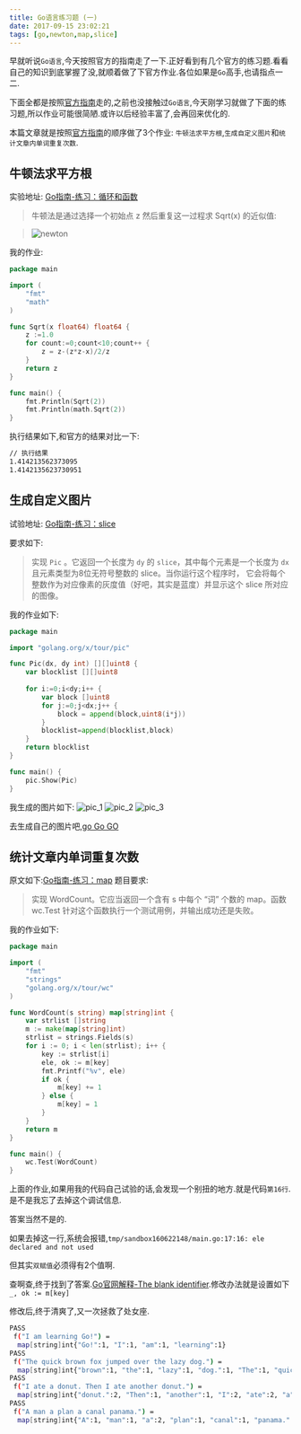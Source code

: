 ```yaml
---
title: Go语言练习题 (一)
date: 2017-09-15 23:02:21
tags: [go,newton,map,slice]
---
```


早就听说`Go语言`,今天按照官方的指南走了一下.正好看到有几个官方的练习题.看看自己的知识到底掌握了没,就顺着做了下官方作业.各位如果是`Go`高手,也请指点一二.

下面全都是按照[官方指南](https://tour.go-zh.org/list)走的,之前也没接触过`Go语言`,今天刚学习就做了下面的练习题,所以作业可能很简陋.或许以后经验丰富了,会再回来优化的.

本篇文章就是按照[官方指南](https://tour.go-zh.org/list)的顺序做了3个作业: `牛顿法求平方根`,`生成自定义图片`和`统计文章内单词重复次数`.

<!--more-->


## 牛顿法求平方根

实验地址: [Go指南-练习：循环和函数](https://tour.go-zh.org/flowcontrol/8)

>牛顿法是通过选择一个初始点 z 然后重复这一过程求 Sqrt(x) 的近似值:

>![newton](https://ss.jiasucloud.com/blog/image/newton.png-s)

我的作业:

```go
package main

import (
	"fmt"
	"math"
)

func Sqrt(x float64) float64 {
	z :=1.0
	for count:=0;count<10;count++ {
		z = z-(z*z-x)/2/z
	}
	return z
}

func main() {
	fmt.Println(Sqrt(2))
	fmt.Println(math.Sqrt(2))
}
```

执行结果如下,和官方的结果对比一下:

```sh
// 执行结果
1.414213562373095
1.4142135623730951
```

## 生成自定义图片

试验地址: [Go指南-练习：slice](https://tour.go-zh.org/moretypes/15)

要求如下:
> 实现 `Pic` 。它返回一个长度为 `dy` 的 `slice`，其中每个元素是一个长度为 `dx` 且元素类型为8位无符号整数的 slice。当你运行这个程序时， 它会将每个整数作为对应像素的灰度值（好吧，其实是蓝度）并显示这个 slice 所对应的图像。


我的作业如下:

```go
package main

import "golang.org/x/tour/pic"

func Pic(dx, dy int) [][]uint8 {
	var blocklist [][]uint8
	
	for i:=0;i<dy;i++ {
		var block []uint8
		for j:=0;j<dx;j++ {
			block = append(block,uint8(i*j))
		}
		blocklist=append(blocklist,block)
	}
	return blocklist
}

func main() {
	pic.Show(Pic)
}
```

我生成的图片如下:
![pic_1](https://ss.jiasucloud.com/blog/image/go_pic_slice.png-s)  ![pic_2](https://ss.jiasucloud.com/blog/image/go_pic_slice_2.png-s)  ![pic_3](https://ss.jiasucloud.com/blog/image/go_pic_slice_3.png-s)

去生成自己的图片吧,[go Go GO](https://tour.go-zh.org/moretypes/15)


## 统计文章内单词重复次数



原文如下:[Go指南-练习：map](https://tour.go-zh.org/moretypes/20)
题目要求:
>实现 WordCount。它应当返回一个含有 s 中每个 “词” 个数的 map。函数 wc.Test 针对这个函数执行一个测试用例，并输出成功还是失败。

我的作业如下:

```go
package main

import (
	"fmt"
	"strings"
	"golang.org/x/tour/wc"
)

func WordCount(s string) map[string]int {
	var strlist []string
	m := make(map[string]int)
	strlist = strings.Fields(s)
	for i := 0; i < len(strlist); i++ {
		key := strlist[i]
		ele, ok := m[key]
		fmt.Printf("%v", ele)
		if ok {
			m[key] += 1
		} else {
			m[key] = 1
		}
	}
	return m
}

func main() {
	wc.Test(WordCount)	
}
```

上面的作业,如果用我的代码自己试验的话,会发现一个别扭的地方.就是代码`第16行`.是不是我忘了去掉这个调试信息.

答案当然不是的.

如果去掉这一行,系统会报错,`tmp/sandbox160622148/main.go:17:16: ele declared and not used`

但其实`双赋值`必须得有2个值啊.

查啊查,终于找到了答案.[Go官网解释-The blank identifier](https://golang.org/doc/effective_go.html#blank).修改办法就是设置如下 `_, ok := m[key]`

修改后,终于清爽了,又一次拯救了处女座.

```sh
PASS
 f("I am learning Go!") = 
  map[string]int{"Go!":1, "I":1, "am":1, "learning":1}
PASS
 f("The quick brown fox jumped over the lazy dog.") = 
  map[string]int{"brown":1, "the":1, "lazy":1, "dog.":1, "The":1, "quick":1, "over":1, "fox":1, "jumped":1}
PASS
 f("I ate a donut. Then I ate another donut.") = 
  map[string]int{"donut.":2, "Then":1, "another":1, "I":2, "ate":2, "a":1}
PASS
 f("A man a plan a canal panama.") = 
  map[string]int{"A":1, "man":1, "a":2, "plan":1, "canal":1, "panama.":1}
```
